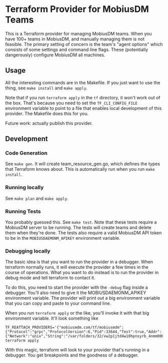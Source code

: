 # Terraform Provider for MobiusDM Teams

This is a Terraform provider for managing MobiusDM teams. When you have
100+ teams in MobiusDM, and manually managing them is not feasible. The
primary setting of concern is the team's "agent options" which
consists of some settings and command line flags. These (potentially
dangerously) configure MobiusDM all machines.

## Usage

All the interesting commands are in the Makefile. If you just want
to use the thing, see `make install` and `make apply`.

Note that if you run `terraform apply` in the `tf` directory, it won't
work out of the box. That's because you need to set the
`TF_CLI_CONFIG_FILE` environment variable to point to a file that
enables local development of this provider. The Makefile does this
for you.

Future work: actually publish this provider.

## Development

### Code Generation

See `make gen`. It will create team_resource_gen.go, which defines
the types that Terraform knows about. This is automatically run
when you run `make install`.

### Running locally

See `make plan` and `make apply`.

### Running Tests

You probably guessed this.  See `make test`. Note that these tests
require a MobiusDM server to be running. The tests will create teams
and delete them when they're done. The tests also require a valid
MobiusDM API token to be in the `MOBIUSDAEMONM_APIKEY` environment variable.

### Debugging locally

The basic idea is that you want to run the provider in a debugger.
When terraform normally runs, it will execute the provider a few
times in the course of operations. What you want to do instead is
to run the provider in debug mode and tell terraform to contact it.

To do this, you need to start the provider with the `-debug` flag
inside a debugger. You'll also need to give it the MOBIUSDAEMONM_APIKEY
environment variable. The provider will print out a big environment
variable that you can copy and paste to your command line.

When you run `terraform apply` or the like, you'll invoke it with
that big environment variable. It'll look something like

```shell
TF_REATTACH_PROVIDERS='{"mobiusmdm.com/tf/mobiusmdm":{"Protocol":"grpc","ProtocolVersion":6,"Pid":33644,"Test":true,"Addr":{"Network":"unix","String":"/var/folders/32/xw2p1jtd4w10hpnsyrb_4nmm0000gq/T/plugin771405263"}}}' terraform apply
```

With this magic, terraform will look to your provider that's running
in a debugger. You get breakpoints and the goodness of a debugger.
